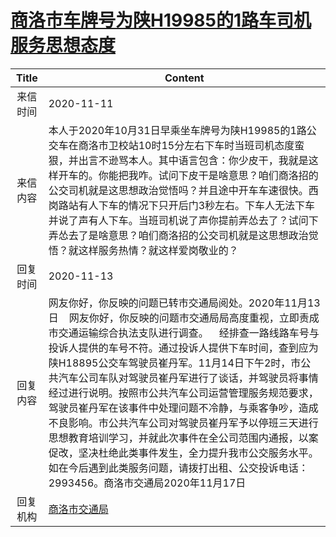 # <a href="http://www.shangluo.gov.cn/zmhd/ldxxxx.jsp?urltype=leadermail.LeaderMailContentUrl&wbtreeid=1112&leadermailid=6603">商洛市车牌号为陕H19985的1路车司机服务思想态度</a>
|Title|Content|
|:---:|---|
|来信时间|2020-11-11|
|来信内容|本人于2020年10月31日早乘坐车牌号为陕H19985的1路公交车在商洛市卫校站10时15分左右下车时当班司机态度蛮狠，并出言不逊骂本人。其中语言包含：你少皮干，我就是这样开车的。你能把我咋。试问下皮干是啥意思？咱们商洛招的公交司机就是这思想政治觉悟吗？并且途中开车车速很快。西岗路站有人下车的情况下只开后门3秒左右。下车人无法下车并说了声有人下车。当班司机说了声你提前弄怂去了？试问下弄怂去了是啥意思？咱们商洛招的公交司机就是这思想政治觉悟？就这样服务热情？就这样爱岗敬业的？|
|回复时间|2020-11-13|
|回复内容|网友你好，你反映的问题已转市交通局阅处。2020年11月13日    网友你好，你反映的问题市交通局局高度重视，立即责成市交通运输综合执法支队进行调查。    经排查一路线路车号与投诉人提供的车号不符。通过投诉人提供下车时间，查到应为陕H18895公交车驾驶员崔丹军。11月14日下午2时，市公共汽车公司车队对驾驶员崔丹军进行了谈话，并驾驶员将事情经过进行说明。按照市公共汽车公司运营管理服务规范要求，驾驶员崔丹军在该事件中处理问题不冷静，与乘客争吵，造成不良影响。市公共汽车公司对驾驶员崔丹军予以停班三天进行思想教育培训学习，并就此次事件在全公司范围内通报，以案促改，坚决杜绝此类事件发生，全力提升我市公交服务水平。如在今后遇到此类服务问题，请拨打出租、公交投诉电话：2993456。商洛市交通局2020年11月17日|
|回复机构|<a href="../../categories/agencies/商洛市交通局.md">商洛市交通局</a>|